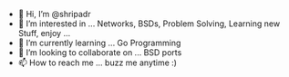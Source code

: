 - 👋 Hi, I’m @shripadr
- 👀 I’m interested in ... Networks, BSDs, Problem Solving, Learning new Stuff, enjoy ... 
- 🌱 I’m currently learning ... Go Programming
- 💞️ I’m looking to collaborate on ... BSD ports
- 📫 How to reach me ... buzz me anytime :)

<!---
shripadr/shripadr is a ✨ special ✨ repository because its `README.md` (this file) appears on your GitHub profile.
You can click the Preview link to take a look at your changes.
--->
